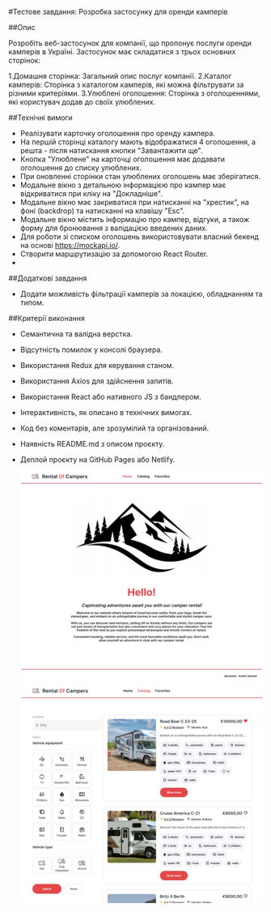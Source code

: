 #Тестове завдання: Розробка застосунку для оренди камперів

##Опис

Розробіть веб-застосунок для компанії, що пропонує послуги оренди камперів в Україні. Застосунок має складатися з трьох основних сторінок:

1.Домашня сторінка: Загальний опис послуг компанії.
2.Каталог камперів: Сторінка з каталогом камперів, які можна фільтрувати за різними критеріями.
3.Улюблені оголошення: Сторінка з оголошеннями, які користувач додав до своїх улюблених.

##Технічні вимоги
- Реалізувати карточку оголошення про оренду кампера.
- На першій сторінці каталогу мають відображатися 4 оголошення, а решта - після натискання кнопки "Завантажити ще".
- Кнопка "Улюблене" на карточці оголошення має додавати оголошення до списку улюблених.
- При оновленні сторінки стан улюблених оголошень має зберігатися.
- Модальне вікно з детальною інформацією про кампер має відкриватися при кліку на "Докладніше".
- Модальне вікно має закриватися при натисканні на "хрестик", на фоні (backdrop) та натисканні на клавішу "Esc".
- Модальне вікно містить інформацію про кампер, відгуки, а також форму для бронювання з валідацією введених даних.
- Для роботи зі списком оголошень використовувати власний бекенд на основі https://mockapi.io/.
- Створити маршрутизацію за допомогою React Router.
- 
##Додаткові завдання
- Додати можливість фільтрації камперів за локацією, обладнанням та типом.
  
##Критерії виконання
- Семантична та валідна верстка.
- Відсутність помилок у консолі браузера.
- Використання Redux для керування станом.
- Використання Axios для здійснення запитів.
- Використання React або нативного JS з бандлером.
- Інтерактивність, як описано в технічних вимогах.
- Код без коментарів, але зрозумілий та організований.
- Наявність README.md з описом проєкту.
- Деплой проєкту на GitHub Pages або Netlify.


  ![Deployment status](./assets/1.jpg)
  ![Deployment status](./assets/2.jpg)
